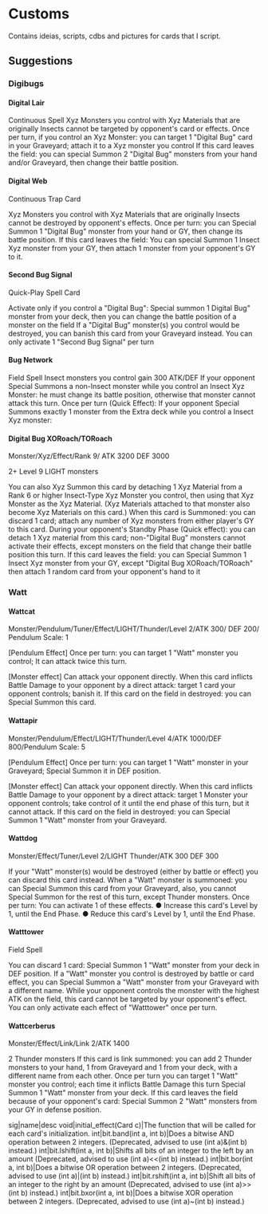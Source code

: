 # Customs


Contains ideias, scripts, cdbs and pictures for cards that I script.

## Suggestions


### Digibugs

#### Digital Lair

Continuous Spell
Xyz Monsters you control with Xyz Materials that are originally Insects cannot be targeted by opponent's card or effects.
Once per turn, if you control an Xyz Monster: you can target 1 "Digital Bug" card in your Graveyard; attach it to a Xyz monster you control
If this card leaves the field: you can special Summon 2 "Digital Bug" monsters from your hand and/or Graveyard, then change their battle position.


#### Digital Web

Continuous Trap Card

Xyz Monsters you control with Xyz Materials that are originally Insects cannot be destroyed by opponent's effects.
Once per turn: you can Special Summon 1 "Digital Bug" monster from your hand or GY, then change its battle position.
If this card leaves the field: You can special Summon 1 Insect Xyz monster from your GY, then attach 1 monster from your opponent's GY to it.


#### Second Bug Signal

Quick-Play Spell Card

Activate only if you control a "Digital Bug": Special summon 1 Digital Bug" monster from your deck, then you can change the battle position of a monster on the field
If a "Digital Bug" monster(s) you control would be destroyed, you can banish this card from your Graveyard instead.
You can only activate 1 "Second Bug Signal" per turn

#### Bug Network
Field Spell
Insect monsters you control gain 300 ATK/DEF
If your opponent Special Summons a non-Insect monster while you control an Insect Xyz Monster: he must change its battle position, otherwise that monster cannot attack this turn.
Once per turn (Quick Effect): If your opponent Special Summons exactly 1 monster from the Extra deck while you control a Insect Xyz monster:


#### Digital Bug XORoach/TORoach

Monster/Xyz/Effect/Rank 9/ ATK 3200 DEF 3000

2+ Level 9 LIGHT monsters

You can also Xyz Summon this card by detaching 1 Xyz Material from a Rank 6 or higher Insect-Type Xyz Monster you control, then using that Xyz Monster as the Xyz Material.
(Xyz Materials attached to that monster also become Xyz Materials on this card.)
When this card is Summoned: you can discard 1 card; attach any number of Xyz monsters from either player's GY to this card.
During your opponent's Standby Phase (Quick effect): you can detach 1 Xyz material from this card;
non-"Digital Bug" monsters cannot activate their effects, except monsters on the field that change their batlle position this turn.
If this card leaves the field: you can Special Summon 1 Insect Xyz monster from your GY, except "Digital Bug XORoach/TORoach" then attach 1 random card from your opponent's hand to it

### Watt

#### Wattcat

Monster/Pendulum/Tuner/Effect/LIGHT/Thunder/Level 2/ATK 300/ DEF 200/ Pendulum Scale: 1

[Pendulum Effect]
Once per turn: you can target 1 "Watt" monster you control; It can attack twice this turn.

[Monster effect]
Can attack your opponent directly.
When this card inflicts Battle Damage to your opponent by a direct attack: target 1 card your opponent controls; banish it.
If this card on the field in destroyed: you can Special Summon this card.

#### Wattapir

Monster/Pendulum/Effect/LIGHT/Thunder/Level 4/ATK 1000/DEF 800/Pendulum Scale: 5

[Pendulum Effect]
Once per turn: you can target 1 "Watt" monster in your Graveyard; Special Summon it in DEF position.

[Monster effect]
Can attack your opponent directly.
When this card inflicts Battle Damage to your opponent by a direct attack: target 1 Monster your opponent controls; take control of it until the end phase of this turn, but it cannot attack.
If this card on the field in destroyed: you can Special Summon 1 "Watt" monster from your Graveyard.

#### Wattdog

Monster/Effect/Tuner/Level 2/LIGHT Thunder/ATK 300 DEF 300

If your "Watt" monster(s) would be destroyed (either by battle or effect) you can discard this card instead.
When a "Watt" monster is summoned: you can Special Summon this card from your Graveyard, also, you cannot Special Summon for the rest of this turn, except Thunder monsters.
Once per turn: You can activate 1 of these effects.
● Increase this card's Level by 1, until the End Phase.
● Reduce this card's Level by 1, until the End Phase.

#### Watttower

Field Spell

You can discard 1 card: Special Summon 1 "Watt" monster from your deck in DEF position.
If a "Watt" monster you control is destroyed by battle or card effect, you can Special Summon a "Watt" monster from your Graveyard with a different name.
While your opponent controls the monster with the highest ATK on the field, this card cannot be targeted by your opponent's effect.
You can only activate each effect of "Watttower" once per turn.

#### Wattcerberus

Monster/Effect/Link/Link 2/ATK 1400

2 Thunder monsters
If this card is link summoned: you can add 2 Thunder monsters to your hand, 1 from Graveyard and 1 from your deck, with a different name from each other.
Once per turn you can target 1 "Watt" monster you control; each time it inflicts Battle Damage this turn Special Summon 1 "Watt" monster from your deck.
If this card leaves the field because of your opponent's card: Special Summon 2 "Watt" monsters from your GY in defense position.


sig|name|desc
void|initial_effect(Card c)|The function that will be called for each card's initialization.
int|bit.band(int a, int b)|Does a bitwise AND operation between 2 integers. (Deprecated, advised to use (int a)&(int b) instead.)
int|bit.lshift(int a, int b)|Shifts all bits of an integer to the left by an amount (Deprecated, advised to use (int a)<<(int b) instead.)
int|bit.bor(int a, int b)|Does a bitwise OR operation between 2 integers. (Deprecated, advised to use (int a)|(int b) instead.)
int|bit.rshift(int a, int b)|Shift all bits of an integer to the right by an amount (Deprecated, advised to use (int a)>>(int b) instead.)
int|bit.bxor(int a, int b)|Does a bitwise XOR operation between 2 integers. (Deprecated, advised to use (int a)~(int b) instead.)
